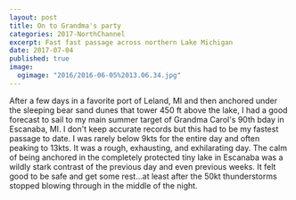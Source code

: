 ```yaml
---
layout: post
title: On to Grandma's party
categories: 2017-NorthChannel
excerpt: Fast fast passage across northern Lake Michigan
date: 2017-07-04
published: true
image:
  ogimage: "2016/2016-06-05%2013.06.34.jpg"
---
```


After a few days in a favorite port of Leland, MI and then anchored under the sleeping bear sand dunes that tower 450 ft above the lake, I had a good forecast to sail to my main summer target of Grandma Carol's 90th bday in Escanaba, MI. I don't keep accurate records but this had to be my fastest passage to date. I was rarely below 9kts for the entire day and often peaking to 13kts. It was a rough, exhausting, and exhilarating day. The calm of being anchored in the completely protected tiny lake in Escanaba was a wildly stark contrast of the previous day and even previous weeks. It felt good to be safe and get some rest...at least after the 50kt thunderstorms stopped blowing through in the middle of the night.